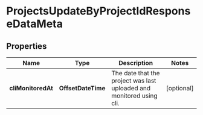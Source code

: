 

# ProjectsUpdateByProjectIdResponseDataMeta


## Properties

| Name | Type | Description | Notes |
|------------ | ------------- | ------------- | -------------|
|**cliMonitoredAt** | **OffsetDateTime** | The date that the project was last uploaded and monitored using cli. |  [optional] |



